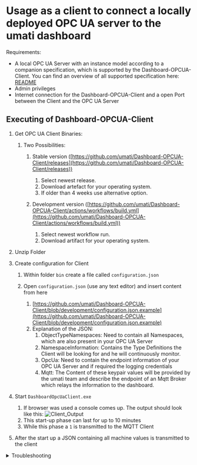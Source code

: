 # Usage as a client to connect a locally deployed OPC UA server to the umati dashboard

Requirements:

- A local OPC UA Server with an instance model according to a companion specification, which is supported by the Dashboard-OPCUA-Client. You can find an overview of all supported specification here: [README](https://github.com/umati/Dashboard-OPCUA-Client/blob/development/README.md)
- Admin privileges
- Internet connection for the Dashboard-OPCUA-Client and a open Port between the Client and the OPC UA Server

## Executing of Dashboard-OPCUA-Client

1. Get OPC UA Client Binaries:

    1. Two Possibilities:

        1. Stable version ([https://github.com/umati/Dashboard-OPCUA-Client/releases](https://github.com/umati/Dashboard-OPCUA-Client/releases))

            1. Select newest release.
            2. Download artefact for your operating system.
            3. If older than 4 weeks use alternative option.

        2. Development version ([https://github.com/umati/Dashboard-OPCUA-Client/actions/workflows/build.yml](https://github.com/umati/Dashboard-OPCUA-Client/actions/workflows/build.yml))

            1. Select newest workflow run.
            2. Download artifact for your operating system.

2. Unzip Folder
3. Create configuration for Client

    1. Within folder `bin` create a file called `configuration.json`
    2. Open `configuration.json` (use any text editor) and insert content from here

        1. [https://github.com/umati/Dashboard-OPCUA-Client/blob/development/configuration.json.example](https://github.com/umati/Dashboard-OPCUA-Client/blob/development/configuration.json.example)
        2. Explanation of the JSON:
            1. ObjectTypeNamespaces: Need to contain all Namespaces, which are also present in your OPC UA Server
            2. NamespaceInformation: Contains the Type Definitions the Client will be looking for and he will continuously monitor.
            3. OpcUa: Need to contain the endpoint information of your OPC UA Server and if required the logging credentials
            4. Mqtt: The Content of these keypair values will be provided by the umati team and describe the endpoint of an Mqtt Broker which relays the information to the dashboard.

4. Start `DashboardOpcUaClient.exe`

    1. If browser was used a console comes up. The output should look like this:
![Client_Output](https://user-images.githubusercontent.com/105195460/178679686-8a3fc388-ef05-45cd-aeaf-da880036e526.png)
    2. This start-up phase can last for up to 10 minutes
    3. While this phase a `1` is transmitted to the MQTT Client

5. After the start up a JSON containing all machine values is transmitted to the client

<details>
    <summary>Troubleshooting</summary>

Common errors:
1. Missing DLLs
    In case DLLs are missing, those are most likely from the Visual C++ Redistributable package. Those can be downloaded [here](https://learn.microsoft.com/en-us/cpp/windows/latest-supported-vc-redist?view=msvc-170).

</details>